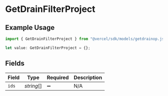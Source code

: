 # GetDrainFilterProject

## Example Usage

```typescript
import { GetDrainFilterProject } from "@vercel/sdk/models/getdrainop.js";

let value: GetDrainFilterProject = {};
```

## Fields

| Field              | Type               | Required           | Description        |
| ------------------ | ------------------ | ------------------ | ------------------ |
| `ids`              | *string*[]         | :heavy_minus_sign: | N/A                |